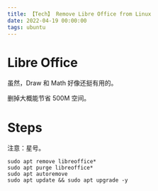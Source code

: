 ```yaml
---
title: 【Tech】 Remove Libre Office from Linux
date: 2022-04-19 00:00:00
tags: ubuntu
---
```


# Libre Office

虽然，Draw 和 Math 好像还挺有用的。

删掉大概能节省 500M 空间。

# Steps

注意：星号。

    sudo apt remove libreoffice*
    sudo apt purge libreoffice*
    sudo apt autoremove
    sudo apt update && sudo apt upgrade -y
